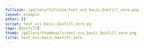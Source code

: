 ```yaml
---
fullsize: /gallery/fullsize/test_vcs_basic_boxfill_zero.png
layout: example
other: []
script: test_vcs_basic_boxfill_zero.py
tags: [boxfill]
thumb: /gallery/thumbnails/test_vcs_basic_boxfill_zero.png
title: test_vcs_basic_boxfill_zero
---
```

